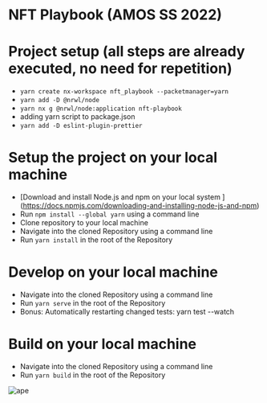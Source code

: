 # NFT Playbook (AMOS SS 2022)

# Project setup (all steps are already executed, no need for repetition)

- `yarn create nx-workspace nft_playbook --packetmanager=yarn`
- `yarn add -D @nrwl/node`
- `yarn nx g @nrwl/node:application nft-playbook`
- adding yarn script to package.json
- `yarn add -D eslint-plugin-prettier`

# Setup the project on your local machine

- [Download and install Node.js and npm on your local system ] (https://docs.npmjs.com/downloading-and-installing-node-js-and-npm)
- Run `npm install --global yarn` using a command line
- Clone repository to your local machine
- Navigate into the cloned Repository using a command line
- Run `yarn install` in the root of the Repository

# Develop on your local machine

- Navigate into the cloned Repository using a command line
- Run `yarn serve` in the root of the Repository
- Bonus: Automatically restarting changed tests: yarn test --watch

# Build on your local machine

- Navigate into the cloned Repository using a command line
- Run `yarn build` in the root of the Repository

![ape](https://user-images.githubusercontent.com/92869397/166645877-e8570f35-82fd-41cb-a702-3b5d1a3068a0.JPG)
